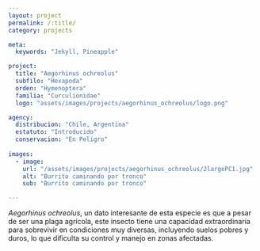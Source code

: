 ```yaml
---
layout: project
permalink: /:title/
category: projects

meta:
  keywords: "Jekyll, Pineapple"

project:
  title: "Aegorhinus ochreolus"
  subfilo: "Hexapoda"
  orden: "Hymenoptera"
  familia: "Curculionidae"
  logo: "assets/images/projects/aegorhinus_ochreolus/logo.png"

agency:
  distribucion: "Chile, Argentina"
  estatuto: "Introducido"
  conservacion: "En Peligro"
  
images:
  - image:
    url: "/assets/images/projects/aegorhinus_ochreolus/2largePC1.jpg"
    alt: "Burrito caminando por tronco"
    sub: "Burrito caminando por tronco"

---
```

<p><i>Aegorhinus ochreolus</i>, un dato interesante de esta especie es que a pesar de ser una plaga agrícola, este insecto tiene una capacidad extraordinaria para sobrevivir en condiciones muy diversas, incluyendo suelos pobres y duros, lo que dificulta su control y manejo en zonas afectadas. </p>
